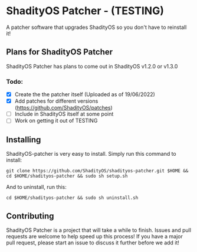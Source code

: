 # ShadityOS Patcher - (TESTING)
A patcher software that upgrades ShadityOS so you don't have to reinstall it!
## Plans for ShadityOS Patcher
ShadityOS Patcher has plans to come out in ShadityOS v1.2.0 or v1.3.0
### Todo:
- [x] Create the the patcher itself (Uploaded as of 19/06/2022)
- [x] Add patches for different versions  (https://github.com/ShadityOS/patches)
- [ ] Include in ShadityOS itself at some point
- [ ] Work on getting it out of TESTING

## Installing
ShadityOS-patcher is very easy to install. Simply run this command to install:
```
git clone https://github.com/ShadityOS/shadityos-patcher.git $HOME && cd $HOME/shadityos-patcher && sudo sh setup.sh
```
And to uninstall, run this:
```
cd $HOME/shadityos-patcher && sudo sh uninstall.sh
```

## Contributing
ShadityOS Patcher is a project that will take a while to finish. Issues and pull requests are welcome to help speed up this process! If you have a major pull request, please start an issue to discuss it further before we add it!
